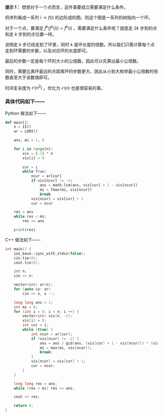 **提示 1：** 想想对于一个点而言，这件事要成立需要满足什么条件。

将序列看成一系列 $i\to f(i)$ 的边形成的图。则这个图是一系列的树指向一个环。

对于一个点，要满足 $f^k(f^k(i)) = f^k(i)$ ，需要满足什么条件呢？就是走 $2k$ 步到的点和走 $k$ 步到的点位置一样。

说明走 $k$ 步已经走到了环里，同时 $k$ 是环长度的倍数。所以我们只需计算每个点走到环需要的步数，以及对应环的长度即可。

最后的步数一定是每个环的大小的公倍数，因此可以先算出最小公倍数。

同时，需要比离环最远的点距离环的步数更大，因此从小到大枚举最小公倍数的倍数直至大于该数值即可。

时间复杂度为 $\mathcal{O}(n^2)$ 。优化为 $\mathcal{O}(n)$ 也是很容易的事。

### 具体代码如下——

Python 做法如下——

```Python []
def main():
    n = II()
    ar = LGMI()

    ans, mi = 1, 0

    for i in range(n):
        vis = [-1] * n
        vis[i] = 0
        
        cur = i
        while True:
            ncur = ar[cur]
            if vis[ncur] != -1:
                ans = math.lcm(ans, vis[cur] + 1 - vis[ncur])
                mi = fmax(mi, vis[ncur])
                break
            vis[ncur] = vis[cur] + 1
            cur = ncur

    res = ans
    while res < mi:
        res += ans

    print(res)
```

C++ 做法如下——

```cpp []
int main() {
    ios_base::sync_with_stdio(false);
    cin.tie(0);
    cout.tie(0);

    int n;
    cin >> n;

    vector<int> ar(n);
    for (auto &x: ar)
        cin >> x, x --;

    long long ans = 1;
    int mi = 0;
    for (int i = 0; i < n; i ++) {
        vector<int> vis(n, -1);
        vis[i] = 0;
        int cur = i;
        while (true) {
            int ncur = ar[cur];
            if (vis[ncur] != -1) {
                ans = ans / gcd(ans, (vis[cur] + 1 - vis[ncur])) * (vis[cur] + 1 - vis[ncur]);
                mi = max(mi, vis[ncur]);
                break;
            }
            vis[ncur] = vis[cur] + 1;
            cur = ncur;
        }
    }

    long long res = ans;
    while (res < mi) res += ans;

    cout << res;

    return 0;
}
```
